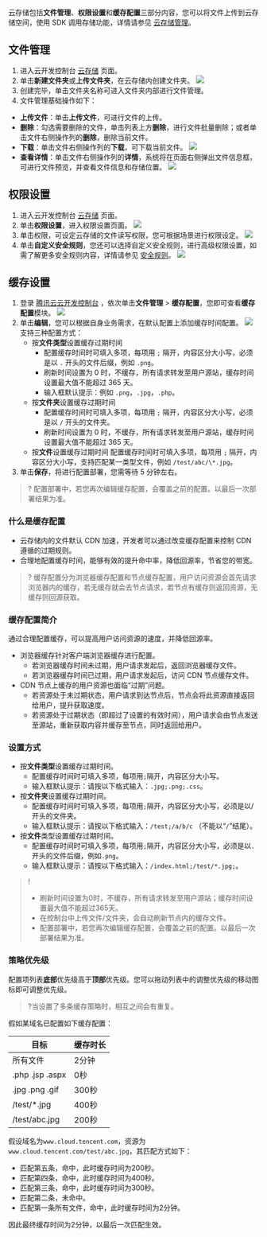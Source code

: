 云存储包括**文件管理**、**权限设置**和**缓存配置**三部分内容，您可以将文件上传到云存储空间，使用 SDK 调用存储功能，详情请参见 [云存储管理](https://cloud.tencent.com/document/product/876/19376)。





## 文件管理

1. 进入云开发控制台 [云存储](https://console.cloud.tencent.com/tcb/storage/index) 页面。
2. 单击**新建文件夹**或**上传文件夹**，在云存储内创建文件夹。
![](https://main.qcloudimg.com/raw/be32b99e2922ef1a0d6d672d77904504.jpg)
3. 创建完毕，单击文件夹名称可进入文件夹内部进行文件管理。
4. 文件管理基础操作如下：
 - **上传文件**：单击**上传文件**，可进行文件的上传。
 - **删除**：勾选需要删除的文件，单击列表上方**删除**，进行文件批量删除；或者单击文件右侧操作列的**删除**，删除当前文件。
 - **下载**：单击文件右侧操作列的**下载**，可下载当前文件。
![](https://main.qcloudimg.com/raw/09842848dddd6b20e43a7fa3b1da877a.jpg)
 - **查看详情**：单击文件右侧操作列的**详情**，系统将在页面右侧弹出文件信息框，可进行文件预览，并查看文件信息和存储位置。
![](https://main.qcloudimg.com/raw/f2259ad0a478b7276fccdb078592be4d.jpg)



## 权限设置

1. 进入云开发控制台 [云存储](https://console.cloud.tencent.com/tcb/storage/index) 页面。
2. 单击**权限设置**，进入权限设置页面。
![](https://main.qcloudimg.com/raw/4583b1f19aa4bf355bd378d9a9504ac9.jpg)
3. 单击权限，可设定云存储的文件读写权限，您可根据场景进行权限设定。
![](https://main.qcloudimg.com/raw/2b1670d8aec0498bc9a211d8934582f0.jpg)
4. 单击**自定义安全规则**，您还可以选择自定义安全规则，进行高级权限设置，如需了解更多安全规则内容，详情请参见 [安全规则](https://cloud.tencent.com/document/product/876/36414)。
![](https://main.qcloudimg.com/raw/6b760e50683b62a504ff09254e46f89c.jpg)



## 缓存设置

1. 登录 [腾讯云云开发控制台](https://console.cloud.tencent.com/tcb) ，依次单击**文件管理** > **缓存配置**，您即可查看**缓存配置**模块。
   ![](https://main.qcloudimg.com/raw/33d3b5a4d8d14ddafade1f5d4eb28cbe.png)
2. 单击**编辑**，您可以根据自身业务需求，在默认配置上添加缓存时间配置。
   ![](https://main.qcloudimg.com/raw/611206de4f90fa6359d19bff5d87582d.png)
   支持三种配置方式：
   - 按**文件类型**设置缓存过期时间
     - 配置缓存时间时可填入多项，每项用 `;` 隔开，内容区分大小写，必须是以 `.` 开头的文件后缀，例如 `.png`。
     - 刷新时间设置为 0 时，不缓存，所有请求转发至用户源站，缓存时间设置最大值不能超过 365 天。
     - 输入框默认提示：例如 `.png`，`.jpg`，`.php`。
   - 按**文件夹**设置缓存过期时间
     - 配置缓存时间时可填入多项，每项用 `;` 隔开，内容区分大小写，必须是以 `/` 开头的文件夹。
     - 刷新时间设置为 0 时，不缓存，所有请求转发至用户源站，缓存时间设置最大值不能超过 365 天。
   - 按**文件**设置缓存过期时间
     配置缓存时间时可填入多项，每项用 `;` 隔开，内容区分大小写，支持匹配某一类型文件，例如 `/test/abc/\*.jpg`。
3. 单击**保存**，将进行配置部署，您需等待 5 分钟左右。
>? 配置部署中，若您再次编辑缓存配置，会覆盖之前的配置。以最后一次部署结果为准。

### 什么是缓存配置

- 云存储内的文件默认 CDN 加速，开发者可以通过改变缓存配置来控制 CDN 遵循的过期规则。
- 合理地配置缓存时间，能够有效的提升命中率，降低回源率，节省您的带宽。
> ? 缓存配置分为浏览器缓存配置和节点缓存配置，用户访问资源会首先请求浏览器内的缓存，若无缓存就会去节点请求，若节点有缓存则返回资源，无缓存则回源获取。

### 缓存配置简介
通过合理配置缓存，可以提高用户访问资源的速度，并降低回源率。
- 浏览器缓存针对客户端浏览器缓存进行配置。
  - 若浏览器缓存时间未过期，用户请求发起后，返回浏览器缓存文件。
  - 若浏览器缓存时间已过期，用户请求发起后，访问 CDN 节点缓存文件。
- CDN 节点上缓存的用户资源也面临“过期”问题。 
  - 若资源处于未过期状态，用户请求到达节点后，节点会将此资源直接返回给用户，提升获取速度。 
  - 若资源处于过期状态（即超过了设置的有效时间），用户请求会由节点发送至源站，重新获取内容并缓存至节点，同时返回给用户。

### 设置方式

- 按**文件类型**设置缓存过期时间。
  - 配置缓存时间时可填入多项，每项用`;`隔开，内容区分大小写。
  - 输入框默认提示：请按以下格式输入：`.jpg;.png;.css`。
- 按**文件夹**设置缓存过期时间。
  - 配置缓存时间时可填入多项，每项用`;`隔开，内容区分大小写，必须是以/开头的文件夹。
  - 输入框默认提示：请按以下格式输入：`/test;/a/b/c` （不能以“`/`”结尾）。
- 按**文件**类型设置缓存过期时间。
  - 配置缓存时间时可填入多项，每项用`;`隔开，内容区分大小写，必须是以`.`开头的文件后缀，例如`.png`。
  - 输入框默认提示：请按以下格式输入：`/index.html;/test/*.jpg;`。

> ! 
> - 刷新时间设置为0时，不缓存，所有请求转发至用户源站；缓存时间设置最大值不能超过365天。
> - 在控制台中上传文件/文件夹，会自动刷新节点内的缓存文件。
> - 配置部署中，若您再次编辑缓存配置，会覆盖之前的配置。以最后一次部署结果为准。

### 策略优先级

配置项列表**底部**优先级高于**顶部**优先级。您可以拖动列表中的调整优先级的移动图标即可调整优先级。
>?当设置了多条缓存策略时，相互之间会有重复。

假如某域名已配置如下缓存配置：

| 目标            | 缓存时长 |
| --------------- | -------- |
| 所有文件        | 2分钟    |
| .php .jsp .aspx | 0秒      |
| .jpg .png .gif  | 300秒    |
| /test/*.jpg     | 400秒    |
| /test/abc.jpg   | 200秒    |

假设域名为`www.cloud.tencent.com`，资源为`www.cloud.tencent.com/test/abc.jpg`，其匹配方式如下：

- 匹配第五条，命中，此时缓存时间为200秒。
- 匹配第四条，命中，此时缓存时间为400秒。
- 匹配第三条，命中，此时缓存时间为300秒。
- 匹配第二条，未命中。
- 匹配第一条所有文件，命中，此时缓存时间为2分钟。        

因此最终缓存时间为2分钟，以最后一次匹配生效。
